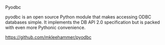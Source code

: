 Pyodbc

pyodbc is an open source Python module that makes accessing ODBC databases simple.
It implements the DB API 2.0 specification but is packed with even more Pythonic convenience.

https://github.com/mkleehammer/pyodbc